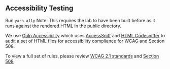 ## Accessibility Testing

Run `yarn a11y` 
Note: This requires the lab to have been built before as it runs against the rendered HTML in the public directory.

We use [Gulp Accessibility](https://www.npmjs.com/package/gulp-accessibility) which uses [AccessSniff](https://github.com/yargalot/AccessSniff) and [HTML Codesniffer](http://github.com/squizlabs/HTML_CodeSniffer) to audit a set of HTML files for accessibility compliance for WCAG and Section 508. 

To view a full set of rules, please review [WCAG 2.1 standards](https://www.w3.org/TR/WCAG21/) and [Section 508](https://www.section508.gov/create/documents)
